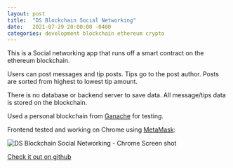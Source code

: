 ```yaml
---
layout: post
title:  "DS Blockchain Social Networking"
date:   2021-07-29 20:00:00 -0400
categories: development blockchain ethereum crypto
---
```


This is a Social networking app that runs off a smart contract on the ethereum blockchain.

Users can post messages and tip posts. Tips go to the post author. Posts are sorted from highest to lowest tip amount.

There is no database or backend server to save data. All message/tips data is stored on the blockchain.

Used a personal blockchain from [Ganache](https://www.trufflesuite.com/ganache) for testing. 

Frontend tested and working on Chrome using [MetaMask](https://metamask.io):

![DS Blockchain Social Networking - Chrome Screen shot](https://dontsnooze.github.io/DSBlockchainSocialNetworking/docs/DSBlockchainSocialNetwork.png)

[Check it out on github](https://dontsnooze.github.io/DSBlockchainSocialNetwork)
